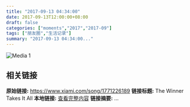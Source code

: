 ```yaml
---
title: "2017-09-13 04:34:00"
date: 2017-09-13T12:00:00+08:00
draft: false
categories: ["moments","2017","2017-09"]
tags: ["朋友圈","生活记录"]
summary: "2017-09-13 04:34:00..."
---
```


![Media 1](/Moments/photos/2017-09-13/201709130434000.jpg)

## 相关链接

**原始链接:** https://www.xiami.com/song/1771226189
**链接标题:** The Winner Takes It All
**本地链接:** [查看完整内容](/link_content/2017/09/2017-09-13-2/link_content/)
**链接摘要:** ...

